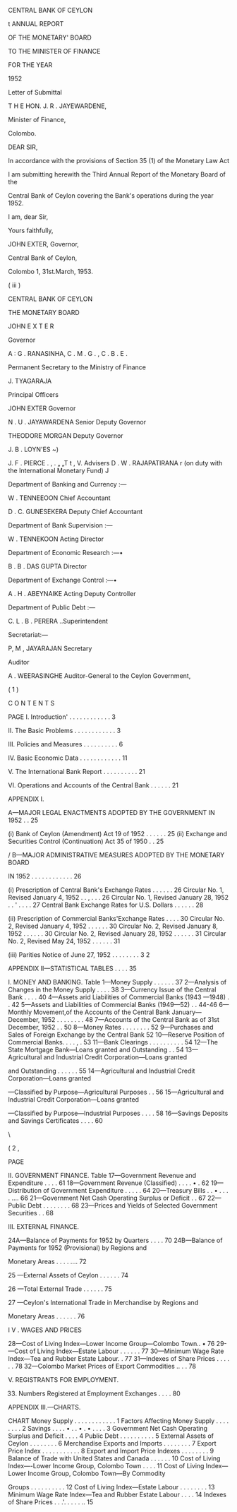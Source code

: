 CENTRAL BANK OF CEYLON

t ANNUAL REPORT

OF THE MONETARY' BOARD

TO THE MINISTER OF FINANCE

FOR THE YEAR

1952

Letter of Submittal

T H E HON. J. R . JAYEWARDENE,

Minister of Finance,

Colombo.

DEAR SIR,

In accordance with the provisions of Section 35 (1) of the Monetary Law Act

I am submitting herewith the Third Annual Report of the Monetary Board of the

Central Bank of Ceylon covering the Bank's operations during the year 1952.

I am, dear Sir,

Yours faithfully,

JOHN EXTER, Governor,

Central Bank of Ceylon,

Colombo 1, 31st.March, 1953.

( iii )

CENTRAL BANK OF CEYLON

THE MONETARY BOARD

JOHN E X T E R

Governor

A : G . RANASINHA, C . M . G . , C . B . E .

Permanent Secretary to the Ministry of Finance

J. TYAGARAJA

Principal Officers

JOHN EXTER Governor

N . U . JAYAWARDENA Senior Deputy Governor

THEODORE MORGAN Deputy Governor

J. B . LOYN'ES ~)

J. F . PIERCE . , . „ „T t , V. Advisers D . W . RAJAPATIRANA r (on duty with the International Monetary Fund) J

Department of Banking and Currency :—

W . TENNEEOON Chief Accountant

D . C. GUNESEKERA Deputy Chief Accountant

Department of Bank Supervision :—

W . TENNEKOON Acting Director

Department of Economic Research :—•

B . B . DAS GUPTA Director

Department of Exchange Control :—•

A . H . ABEYNAIKE Acting Deputy Controller

Department of Public Debt :—

C. L . B . PERERA ..Superintendent

Secretariat:—

P, M , JAYARAJAN Secretary

Auditor

A . WEERASINGHE Auditor-General to the Ceylon Government,

( 1 )

C O N T E N T S

PAGE I. Introduction' . . . . . . . . . . . . 3

II. The Basic Problems . . . . . . . . . . . . 3

III. Policies and Measures . . . . . . . . . . 6

IV. Basic Economic Data . . . . . . . . . . . . 11

V. The International Bank Report . . . . . . . . . . 21

VI. Operations and Accounts of the Central Bank . . . . . . 21

APPENDIX I.

A—MAJOR LEGAL ENACTMENTS ADOPTED BY THE GOVERNMENT IN 1952 . . 25

(i) Bank of Ceylon (Amendment) Act 19 of 1952 . . . . . . 25 (ii) Exchange and Securities Control (Continuation) Act 35 of 1950 . . 25

/ B—MAJOR ADMINISTRATIVE MEASURES ADOPTED BY THE MONETARY BOARD

IN 1952 . . . . . . . . . . . . 26

(i) Prescription of Central Bank's Exchange Rates . . . . . . 26 Circular No. 1, Revised January 4, 1952 . . , . . . 26 Circular No. 1, Revised January 28, 1952 . . ' . . . . 27 Central Bank Exchange Rates for U.S. Dollars . . . . . . 28

(ii) Prescription of Commercial Banks'Exchange Rates . . . . 30 Circular No. 2, Revised January 4, 1952 . . . . . . 30 Circular No. 2, Revised January 8, 1952 . . . . . . 30 Circular No. 2, Revised January 28, 1952 . . . . . . 31 Circular No. 2, Revised May 24, 1952 . . . . . . 31

(iii) Parities Notice of June 27, 1952 . . . . . . . . 3 2

APPENDIX II—STATISTICAL TABLES . . . . 35

I. MONEY AND BANKING. Table 1—Money Supply . . . . . . 37 2—Analysis of Changes in the Money Supply . . . . 38 3—Currency Issue of the Central Bank . . . . 40 4—Assets arid Liabilities of Commercial Banks (1943 —1948) . . 42 5—Assets and Liabilities of Commercial Banks (1949—52) . . 44-46 6—Monthly Movement,of the Accounts of the Central Bank Janu­ary—December, 1952 . . . . . . . . 48 7—Accounts of the Central Bank as of 31st December, 1952 . . 50 8—Money Rates . . . . . . . . 52 9—Purchases and Sales of Foreign Exchange by the Central Bank 52 10—Reserve Position of Commercial Banks. . . . , . 53 11—Bank Clearings . . . . . . . . . . 54 12—The State Mortgage Bank—Loans granted and Outstanding . . 54 13—Agricultural and Industrial Credit Corporation—Loans granted

and Outstanding . . . . . . 55 14—Agricultural and Industrial Credit Corporation—Loans granted

—Classified by Purpose—Agricultural Purposes . . 56 15—Agricultural and Industrial Credit Corporation—Loans granted

—Classified by Purpose—Industrial Purposes . . . . 58 16—Savings Deposits and Savings Certificates . . . . 60

\

( 2 ,

PAGE

II. GOVERNMENT FINANCE. Table 17—Government Revenue and Expenditure . . . . 61 18—Government Revenue (Classified) . . . . • . 62 19—Distribution of Government Expenditure . . . . . 64 20—Treasury Bills . . • . . . . .... 66 21—Government Net Cash Operating Surplus or Deficit . . 67 22—Public Debt . . . . . . . . 68 23—Prices and Yields of Selected Government Securities . . 68

III. EXTERNAL FINANCE.

24A—Balance of Payments for 1952 by Quarters . . . . 70 24B—Balance of Payments for 1952 (Provisional) by Regions and

Monetary Areas . . . . .... 72

25 —External Assets of Ceylon . . . . . . 74

26 —Total External Trade . . . . . . 75

27 —Ceylon's International Trade in Merchandise by Regions and

Monetary Areas . . . . . . 76

I V . WAGES AND PRICES

28—Cost of Living Index—Lower Income Group—Colombo Town.. • 76 29-—Cost of Living Index—Estate Labour . . . . . . 77 30—Minimum Wage Rate Index—Tea and Rubber Estate Labour. . 77 31—Indexes of Share Prices . . . . . . 78 32—Colombo Market Prices of Export Commodities .. . . 78

V. REGISTRANTS FOR EMPLOYMENT.

33. Numbers Registered at Employment Exchanges . . . . 80

APPENDIX III.—CHARTS.

CHART Money Supply . . . . . . . . . . . . 1 Factors Affecting Money Supply . . . . . . . . 2 Savings . . . . • . . • . • . . . . 3 Government Net Cash Operating Surplus and Deficit . . . . 4 Public Debt . . . . . . . . . . 5 External Assets of Ceylon . . . . . . . . 6 Merchandise Exports and Imports . . . . . . . . 7 Export Price Index . . . . . . . . . . . 8 Export and Import Price Indexes . . . . . . . . 9 Balance of Trade with United States and Canada . . . . . . 10 Cost of Living Index—-Lower Income Group, Colombo Town . . . . 11 Cost of Living Index—Lower Income Group, Colombo Town—By Commodity

Groups . . . . . . . . . . 12 Cost of Living Index—Estate Labour . . . . . . . . 13 Minimum Wage Rate Index—Tea and Rubber Estate Labour . . . . 14 Indexes of Share Prices . . .'. . . . . .. 15
